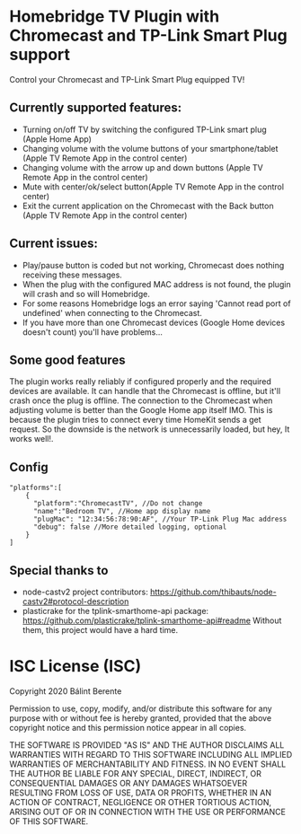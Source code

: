 # Homebridge TV Plugin with Chromecast and TP-Link Smart Plug support
Control your Chromecast and TP-Link Smart Plug equipped TV!
## Currently supported features:
- Turning on/off TV by switching the configured TP-Link smart plug (Apple Home App)
- Changing volume with the volume buttons of your smartphone/tablet (Apple TV Remote App in the control center)
- Changing volume with the arrow up and down buttons (Apple TV Remote App in the control center)
- Mute with center/ok/select button(Apple TV Remote App in the control center)
- Exit the current application on the Chromecast with the Back button (Apple TV Remote App in the control center)

## Current issues:
- Play/pause button is coded but not working, Chromecast does nothing receiving these messages.
- When the plug with the configured MAC address is not found, the plugin will crash and so will Homebridge.
- For some reasons Homebridge logs an error saying 'Cannot read port of undefined' when connecting to the Chromecast.
- If you have more than one Chromecast devices (Google Home devices doesn't count) you'll have problems...

## Some good features
The plugin works really reliably if configured properly and the required devices are available. It can handle that the Chromecast is offline, but it'll crash once the plug is offline. The connection to the Chromecast when adjusting volume is better than the Google Home app itself IMO. This is because the plugin tries to connect every time HomeKit sends a get request. So the downside is the network is unnecessarily loaded, but hey, It works well!.

## Config
```
"platforms":[
    {
      "platform":"ChromecastTV", //Do not change
      "name":"Bedroom TV", //Home app display name
      "plugMac": "12:34:56:78:90:AF", //Your TP-Link Plug Mac address
      "debug": false //More detailed logging, optional
    }
]
```

## Special thanks to
- node-castv2 project contributors: https://github.com/thibauts/node-castv2#protocol-description
- plasticrake for the tplink-smarthome-api package: https://github.com/plasticrake/tplink-smarthome-api#readme
Without them, this project would have a hard time.

# ISC License (ISC)
Copyright 2020 Bálint Berente

Permission to use, copy, modify, and/or distribute this software for any purpose with or without fee is hereby granted, provided that the above copyright notice and this permission notice appear in all copies.

THE SOFTWARE IS PROVIDED "AS IS" AND THE AUTHOR DISCLAIMS ALL WARRANTIES WITH REGARD TO THIS SOFTWARE INCLUDING ALL IMPLIED WARRANTIES OF MERCHANTABILITY AND FITNESS. IN NO EVENT SHALL THE AUTHOR BE LIABLE FOR ANY SPECIAL, DIRECT, INDIRECT, OR CONSEQUENTIAL DAMAGES OR ANY DAMAGES WHATSOEVER RESULTING FROM LOSS OF USE, DATA OR PROFITS, WHETHER IN AN ACTION OF CONTRACT, NEGLIGENCE OR OTHER TORTIOUS ACTION, ARISING OUT OF OR IN CONNECTION WITH THE USE OR PERFORMANCE OF THIS SOFTWARE.